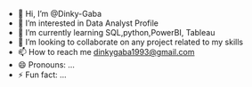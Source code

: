 - 👋 Hi, I’m @Dinky-Gaba
- 👀 I’m interested in Data Analyst Profile
- 🌱 I’m currently learning SQL,python,PowerBI, Tableau
- 💞️ I’m looking to collaborate on any project related to my skills
- 📫 How to reach me dinkygaba1993@gmail.com
- 😄 Pronouns: ...
- ⚡ Fun fact: ...

<!---
Dinky-Gaba/Dinky-Gaba is a ✨ special ✨ repository because its `README.md` (this file) appears on your GitHub profile.
You can click the Preview link to take a look at your changes.
--->

